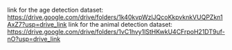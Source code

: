 link for the age detection dataset: https://drive.google.com/drive/folders/1k40kvpWzlJQcoKkpvknkVUQPZkn1AxZ7?usp=drive_link
link for the animal detection dataset: https://drive.google.com/drive/folders/1vC1hvy1lStHKwkU4CFrpoH21DT9uf-nO?usp=drive_link
